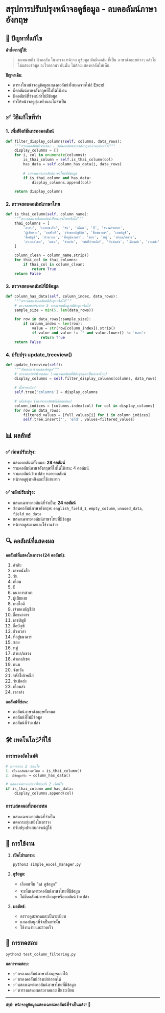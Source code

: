 # สรุปการปรับปรุงหน้าจอดูข้อมูล - ลบคอลัมน์ภาษาอังกฤษ

## 🎯 ปัญหาที่แก้ไข

**คำสั่งจากผู้ใช้:**
> ผมหมายถึง หัวคอลัม ในตาราง หน้าจอ ดูข้อมูล มันมีคอลัม ที่เป็น ภาษาอังกฤษต่างๆ แล้วไม่ได้แสดงข้อมูล อะไรออกมา อันนั้น ไม่ต้องแสดงคอลัมให้เห็น

**ปัญหาเดิม:**
- ตารางในหน้าจอดูข้อมูลแสดงคอลัมน์ทั้งหมดจากไฟล์ Excel
- มีคอลัมน์ภาษาอังกฤษที่ไม่ได้ใช้งาน
- มีคอลัมน์ที่ว่างเปล่าไม่มีข้อมูล
- ทำให้หน้าจอดูยุ่งเหยิงและไม่จำเป็น

## ✅ วิธีแก้ไขที่ทำ

### 1. **เพิ่มฟังก์ชันกรองคอลัมน์**

```python
def filter_display_columns(self, columns, data_rows):
    """กรองคอลัมน์ที่จะแสดง - ซ่อนคอลัมน์ภาษาอังกฤษและคอลัมน์ว่าง"""
    display_columns = []
    for i, col in enumerate(columns):
        is_thai_column = self.is_thai_column(col)
        has_data = self.column_has_data(i, data_rows)
        
        # แสดงเฉพาะคอลัมน์ภาษาไทยที่มีข้อมูล
        if is_thai_column and has_data:
            display_columns.append(col)
    
    return display_columns
```

### 2. **ตรวจสอบคอลัมน์ภาษาไทย**

```python
def is_thai_column(self, column_name):
    """ตรวจสอบว่าชื่อคอลัมน์เป็นภาษาไทยหรือไม่"""
    thai_columns = [
        'ลำดับ', 'เลขหนังสือ', 'วัน', 'เดือน', 'ปี', 'ธนาคารสาขา',
        'ผู้เสียหาย', 'เคสไอดี', 'เจ้าของบัญชีม้า', 'ชื่อธนาคาร', 'เลขบัญชี',
        'ชื่อบัญชี', 'ช่วงเวลา', 'ที่อยู่ธนาคาร', 'ซอย', 'หมู่', 'ตำบล/แขวง',
        'อำเภอ/เขต', 'ถนน', 'จังหวัด', 'รหัสไปรษณีย์', 'วันนัดส่ง', 'เดือนส่ง', 'เวลาส่ง'
    ]
    
    column_clean = column_name.strip()
    for thai_col in thai_columns:
        if thai_col in column_clean:
            return True
    return False
```

### 3. **ตรวจสอบคอลัมน์ที่มีข้อมูล**

```python
def column_has_data(self, column_index, data_rows):
    """ตรวจสอบว่าคอลัมน์มีข้อมูลหรือไม่"""
    # ตรวจสอบอย่างน้อย 5 แถวแรกเพื่อดูว่ามีข้อมูลหรือไม่
    sample_size = min(5, len(data_rows))
    
    for row in data_rows[:sample_size]:
        if column_index < len(row):
            value = str(row[column_index]).strip()
            if value and value != '' and value.lower() != 'nan':
                return True
    return False
```

### 4. **ปรับปรุง update_treeview()**

```python
def update_treeview(self):
    """อัพเดทตารางแสดงข้อมูล"""
    # กรองคอลัมน์ที่จะแสดง (เฉพาะคอลัมน์ที่มีข้อมูลและเป็นภาษาไทย)
    display_columns = self.filter_display_columns(columns, data_rows)
    
    # ตั้งค่าคอลัมน์
    self.tree['columns'] = display_columns
    
    # เพิ่มข้อมูล (เฉพาะคอลัมน์ที่เลือกแสดง)
    column_indices = [columns.index(col) for col in display_columns]
    for row in data_rows:
        filtered_values = [full_values[i] for i in column_indices]
        self.tree.insert('', 'end', values=filtered_values)
```

## 📊 ผลลัพธ์

### ✅ **ก่อนปรับปรุง:**
- แสดงคอลัมน์ทั้งหมด: **28 คอลัมน์**
- รวมคอลัมน์ภาษาอังกฤษที่ไม่ได้ใช้งาน: 4 คอลัมน์
- รวมคอลัมน์ว่างเปล่า: หลายคอลัมน์
- หน้าจอดูยุ่งเหยิงและใช้งานยาก

### ✅ **หลังปรับปรุง:**
- แสดงเฉพาะคอลัมน์ที่จำเป็น: **24 คอลัมน์**
- ซ่อนคอลัมน์ภาษาอังกฤษ: `english_field_1`, `empty_column`, `unused_data`, `field_no_data`
- แสดงเฉพาะคอลัมน์ภาษาไทยที่มีข้อมูล
- หน้าจอดูสะอาดและใช้งานง่าย

## 🔍 คอลัมน์ที่แสดงผล

**คอลัมน์ที่แสดงในตาราง (24 คอลัมน์):**
1. ลำดับ
2. เลขหนังสือ  
3. วัน
4. เดือน
5. ปี
6. ธนาคารสาขา
7. ผู้เสียหาย
8. เคสไอดี
9. เจ้าของบัญชีม้า
10. ชื่อธนาคาร
11. เลขบัญชี
12. ชื่อบัญชี
13. ช่วงเวลา
14. ที่อยู่ธนาคาร
15. ซอย
16. หมู่
17. ตำบล/แขวง
18. อำเภอ/เขต
19. ถนน
20. จังหวัด
21. รหัสไปรษณีย์
22. วันนัดส่ง
23. เดือนส่ง
24. เวลาส่ง

**คอลัมน์ที่ซ่อน:**
- คอลัมน์ภาษาอังกฤษทั้งหมด
- คอลัมน์ที่ไม่มีข้อมูล
- คอลัมน์ที่ว่างเปล่า

## 🛠️ เทคโนโลジีที่ใช้

### การกรองอัตโนมัติ
```python
# ตรวจสอบ 2 เงื่อนไข
1. เป็นคอลัมน์ภาษาไทย → is_thai_column()
2. มีข้อมูลจริง → column_has_data()

# แสดงเฉพาะคอลัมน์ที่ผ่านทั้ง 2 เงื่อนไข
if is_thai_column and has_data:
    display_columns.append(col)
```

### การแสดงผลที่เหมาะสม
- แสดงเฉพาะคอลัมน์ที่จำเป็น
- ลดความยุ่งเหยิงในตาราง
- ปรับปรุงประสบการณ์ผู้ใช้

## 🚀 การใช้งาน

1. **เปิดโปรแกรม:**
   ```bash
   python3 simple_excel_manager.py
   ```

2. **ดูข้อมูล:**
   - เลือกแท็บ "📊 ดูข้อมูล"
   - จะเห็นเฉพาะคอลัมน์ภาษาไทยที่มีข้อมูล
   - ไม่มีคอลัมน์ภาษาอังกฤษหรือคอลัมน์ว่างเปล่า

3. **ผลลัพธ์:**
   - ตารางดูสะอาดและเป็นระเบียบ
   - แสดงข้อมูลที่จำเป็นเท่านั้น
   - ใช้งานง่ายและรวดเร็ว

## 🧪 การทดสอบ

```bash
python3 test_column_filtering.py
```

**ผลการทดสอบ:**
- ✅ กรองคอลัมน์ภาษาอังกฤษออกได้
- ✅ กรองคอลัมน์ว่างเปล่าออกได้  
- ✅ แสดงเฉพาะคอลัมน์ภาษาไทยที่มีข้อมูล
- ✅ ตารางแสดงผลสะอาดและเป็นระเบียบ

---

**สรุป: หน้าจอดูข้อมูลแสดงเฉพาะคอลัมน์ที่จำเป็นแล้ว!** 🎉